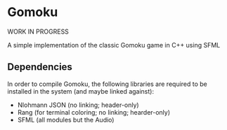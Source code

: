 # Gomoku

WORK IN PROGRESS

A simple implementation of the classic Gomoku game in C++ using SFML

## Dependencies

In order to compile Gomoku, the following libraries are required to be installed in the system (and maybe linked against):

* Nlohmann JSON (no linking; header-only)
* Rang (for terminal coloring; no linking; hearder-only)
* SFML (all modules but the Audio)
